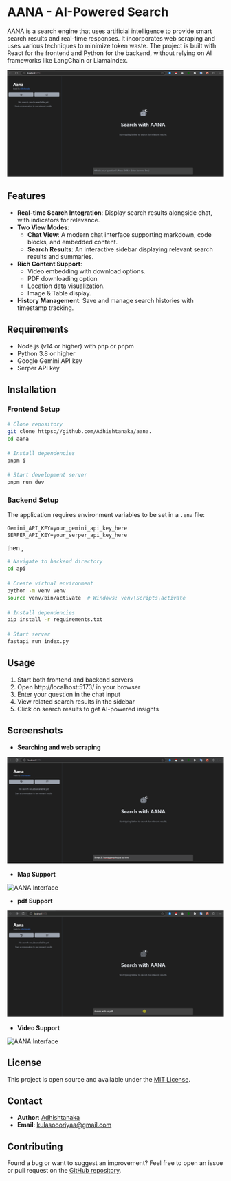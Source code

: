 # AANA - AI-Powered Search 
AANA is a search engine that uses artificial intelligence to provide smart search results and real-time responses. It incorporates web scraping and uses various techniques to minimize token waste. The project is built with React for the frontend and Python for the backend, without relying on AI frameworks like LangChain or LlamaIndex. 

![AANA Interface](./screenshot/A2.gif)

## Features
- **Real-time Search Integration**: Display search results alongside chat, with indicators for relevance.
- **Two View Modes**:
  - **Chat View**: A modern chat interface supporting markdown, code blocks, and embedded content.
  - **Search Results**: An interactive sidebar displaying relevant search results and summaries.
- **Rich Content Support**:
  - Video embedding with download options.
  - PDF downloading option 
  - Location data visualization.
  - Image & Table display.
- **History Management**: Save and manage search histories with timestamp tracking.


## Requirements
- Node.js (v14 or higher) with pnp or pnpm
- Python 3.8 or higher
- Google Gemini API key
- Serper API key

## Installation

### Frontend Setup
```bash
# Clone repository
git clone https://github.com/Adhishtanaka/aana.
cd aana

# Install dependencies
pnpm i 

# Start development server
pnpm run dev
```

### Backend Setup

The application requires environment variables to be set in a `.env` file:

```env
Gemini_API_KEY=your_gemini_api_key_here
SERPER_API_KEY=your_serper_api_key_here
```
then ,

```bash
# Navigate to backend directory
cd api

# Create virtual environment
python -m venv venv
source venv/bin/activate  # Windows: venv\Scripts\activate

# Install dependencies
pip install -r requirements.txt

# Start server
fastapi run index.py
```
## Usage
1. Start both frontend and backend servers
2. Open http://localhost:5173/ in your browser
3. Enter your question in the chat input
4. View related search results in the sidebar
5. Click on search results to get AI-powered insights

## Screenshots

- **Searching and web scraping**

![AANA Interface](./screenshot/webscrap.gif)

- **Map Support**

![AANA Interface](./screenshot/map.gif)

- **pdf Support**

![AANA Interface](./screenshot/pdf.gif)

- **Video Support** 

![AANA Interface](./screenshot/youtube.gif)


## License
This project is open source and available under the [MIT License](LICENSE).

## Contact

- **Author**: [Adhishtanaka](https://github.com/Adhishtanaka)
- **Email**: kulasoooriyaa@gmail.com

## Contributing
Found a bug or want to suggest an improvement? Feel free to open an issue or pull request on the [GitHub repository](https://github.com/Adhishtanaka/aana./pulls).
